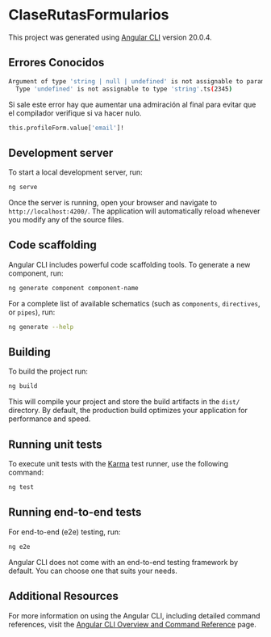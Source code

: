 # ClaseRutasFormularios

This project was generated using [Angular CLI](https://github.com/angular/angular-cli) version 20.0.4.

## Errores Conocidos
```bash
Argument of type 'string | null | undefined' is not assignable to parameter of type 'string'.
  Type 'undefined' is not assignable to type 'string'.ts(2345)
```
Si sale este error hay que aumentar una admiración al final para evitar que el compilador verifique si va hacer nulo.  

```bash
this.profileForm.value['email']!
```

## Development server

To start a local development server, run:

```bash
ng serve
```

Once the server is running, open your browser and navigate to `http://localhost:4200/`. The application will automatically reload whenever you modify any of the source files.

## Code scaffolding

Angular CLI includes powerful code scaffolding tools. To generate a new component, run:

```bash
ng generate component component-name
```

For a complete list of available schematics (such as `components`, `directives`, or `pipes`), run:

```bash
ng generate --help
```

## Building

To build the project run:

```bash
ng build
```

This will compile your project and store the build artifacts in the `dist/` directory. By default, the production build optimizes your application for performance and speed.

## Running unit tests

To execute unit tests with the [Karma](https://karma-runner.github.io) test runner, use the following command:

```bash
ng test
```

## Running end-to-end tests

For end-to-end (e2e) testing, run:

```bash
ng e2e
```

Angular CLI does not come with an end-to-end testing framework by default. You can choose one that suits your needs.

## Additional Resources

For more information on using the Angular CLI, including detailed command references, visit the [Angular CLI Overview and Command Reference](https://angular.dev/tools/cli) page.
